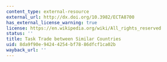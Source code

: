 ```yaml
---
content_type: external-resource
external_url: http://dx.doi.org/10.3982/ECTA8700
has_external_license_warning: true
license: https://en.wikipedia.org/wiki/All_rights_reserved
status: ''
title: Task Trade between Similar Countries
uid: 8da9f90e-9424-4254-bf78-86dfcf1ca02b
wayback_url: ''
---
```

